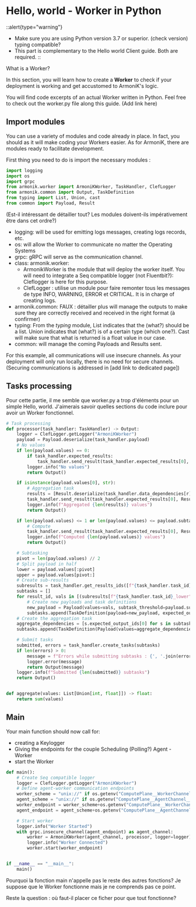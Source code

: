 # Hello, world - Worker in Python

::alert{type="warning"}
- Make sure you are using Python version 3.7 or superior. (check version) typing compatible?
- This part is complementary to the Hello world Client guide. Both are required.
::

What is a Worker?

In this section, you will learn how to create a **Worker** to check if your deployment is working and get accustomed to ArmoniK's logic.

You will find code excerpts of an actual Worker written in Python. Feel free to check out the worker.py file along this guide. (Add link here)

## Import modules

You can use a variety of modules and code already in place. In fact, you should as it will make coding your Workers easier. As for ArmoniK, there are modules ready to facilitate development.

First thing you need to do is import the necessary modules :

```python
import logging
import os
import grpc
from armonik.worker import ArmoniKWorker, TaskHandler, ClefLogger
from armonik.common import Output, TaskDefinition
from typing import List, Union, cast
from common import Payload, Result
```

(Est-il intéressant de détailler tout? Les modules doivent-ils impérativement être dans cet ordre?)

- logging: will be used for emitting logs messages, creating logs records, etc.
- os: will allow the Worker to communicate no matter the Operating Systems
- grpc: gRPC will serve as the communication channel.
- class: armonik.worker:
	- ArmonikWorker is the module that will deploy the worker itself. You will need to integrate a Seq compatible logger (not Fluentbit?): Cleflogger is here for this purpose.
	- ClefLogger : utilise un module pour faire remonter tous les messages de type INFO, WARNING, ERROR et CRITICAL. It is in charge of creating logs.
- armonik.common: FAUX : détailler plus will manage the outputs to make sure they are correctly received and received in the right format (à confirmer)
- typing: From the *typing* module, List indicates that the (what?) should be a list. Union indicates that (what?) is of a certain type (which one?). Cast will make sure that what is returned is a float value in our case.
- common: will manage the coming Payloads and Results sent.

For this example, all communications will use insecure channels. As your deployment will only run locally, there is no need for secure channels. (Securing communications is addressed in [add link to dedicated page])

## Tasks processing

Pour cette partie, il me semble que worker.py a trop d'éléments pour un simple Hello, world. J'aimerais savoir quelles sections du code inclure pour avoir un Worker fonctionnel.

```python
# Task processing
def processor(task_handler: TaskHandler) -> Output:
    logger = ClefLogger.getLogger("ArmoniKWorker")
    payload = Payload.deserialize(task_handler.payload)
    # No values
    if len(payload.values) == 0:
        if task_handler.expected_results:
            task_handler.send_result(task_handler.expected_results[0], Result(0.0).serialize())
        logger.info("No values")
        return Output()

    if isinstance(payload.values[0], str):
        # Aggregation task
        results = [Result.deserialize(task_handler.data_dependencies[r]).value for r in cast(List[str], payload.values)]
        task_handler.send_result(task_handler.expected_results[0], Result(aggregate(results)).serialize())
        logger.info(f"Aggregated {len(results)} values")
        return Output()

    if len(payload.values) <= 1 or len(payload.values) <= payload.subtask_threshold:
        # Compute
        task_handler.send_result(task_handler.expected_results[0], Result(aggregate(cast(List[float], payload.values))).serialize())
        logger.info(f"Computed {len(payload.values)} values")
        return Output()

    # Subtasking
    pivot = len(payload.values) // 2
    # Split payload in half
    lower = payload.values[:pivot]
    upper = payload.values[pivot:]
    # Create sub-results
    subresults = task_handler.get_results_ids([f"{task_handler.task_id}_lower", f"{task_handler.task_id}_upper"])
    subtasks = []
    for result_id, vals in [(subresults[f"{task_handler.task_id}_lower"], lower), (subresults[f"{task_handler.task_id}_upper"],upper)]:
        # Create new payloads and task definitions
        new_payload = Payload(values=vals, subtask_threshold=payload.subtask_threshold).serialize()
        subtasks.append(TaskDefinition(payload=new_payload, expected_output_ids=[result_id]))
    # Create the aggregation task
    aggregate_dependencies = [s.expected_output_ids[0] for s in subtasks]
    subtasks.append(TaskDefinition(Payload(values=aggregate_dependencies).serialize(), expected_output_ids=task_handler.expected_results, data_dependencies=aggregate_dependencies))

    # Submit tasks
    submitted, errors = task_handler.create_tasks(subtasks)
    if len(errors) > 0:
        message = f"Errors while submitting subtasks : {', '.join(errors)}"
        logger.error(message)
        return Output(message)
    logger.info(f"Submitted {len(submitted)} subtasks")
    return Output()


def aggregate(values: List[Union[int, float]]) -> float:
    return sum(values)
```

## Main

Your main function should now call for:
- creating a Keylogger
- Giving the endpoints for the couple Scheduling (Polling?) Agent - Worker
- start the Worker

```python
def main():
    # Create Seq compatible logger
    logger = ClefLogger.getLogger("ArmoniKWorker")
    # Define agent-worker communication endpoints
    worker_scheme = "unix://" if os.getenv("ComputePlane__WorkerChannel__SocketType", "unixdomainsocket") == "unixdomainsocket" else "http://"
    agent_scheme = "unix://" if os.getenv("ComputePlane__AgentChannel__SocketType", "unixdomainsocket") == "unixdomainsocket" else "http://"
    worker_endpoint = worker_scheme+os.getenv("ComputePlane__WorkerChannel__Address", "/cache/armonik_worker.sock")
    agent_endpoint = agent_scheme+os.getenv("ComputePlane__AgentChannel__Address", "/cache/armonik_agent.sock")

    # Start worker
    logger.info("Worker Started")
    with grpc.insecure_channel(agent_endpoint) as agent_channel:
        worker = ArmoniKWorker(agent_channel, processor, logger=logger)
        logger.info("Worker Connected")
        worker.start(worker_endpoint)


if __name__ == "__main__":
    main()
```


Pourquoi la fonction main n'appelle pas le reste des autres fonctions? Je suppose que le Worker fonctionne mais je ne comprends pas ce point.

Reste la question : où faut-il placer ce ficher pour que tout fonctionne?

